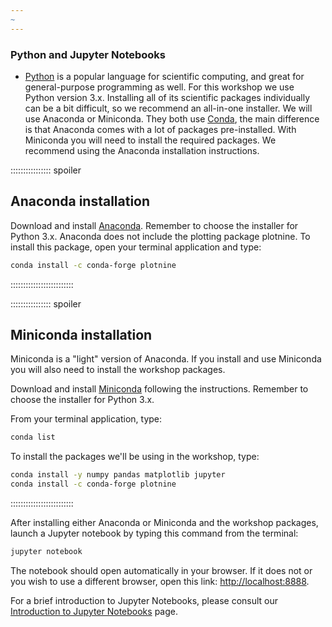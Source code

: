 ```yaml
---
~
---
```


### Python and Jupyter Notebooks

- [Python](https://python.org) is a popular language for
  scientific computing, and great for general-purpose programming as
  well. For this workshop we use Python version 3.x.
  Installing all of its scientific packages individually can be
  a bit difficult, so we recommend an all-in-one installer.
  We will use Anaconda or Miniconda.
  They both use [Conda](https://conda.io/en/latest/), the main difference is
  that Anaconda comes with a lot of packages pre-installed.
  With Miniconda you will need to install the required packages.
  We recommend using the Anaconda installation instructions.

:::::::::::::::: spoiler

## Anaconda installation

Download and install [Anaconda](https://www.anaconda.com/download).
Remember to choose the installer for Python 3.x.
Anaconda does not include the plotting package plotnine.  To install this package, open your terminal application and
type:

```bash
conda install -c conda-forge plotnine
```

:::::::::::::::::::::::::

:::::::::::::::: spoiler

## Miniconda installation

Miniconda is a "light" version of Anaconda. If you install and use Miniconda
you will also need to install the workshop packages.

Download and install [Miniconda](https://docs.conda.io/en/latest/miniconda.html)
following the instructions. Remember to choose the installer for
Python 3.x.

From your terminal application, type:

```bash
conda list
```

To install the packages we'll be using in the workshop, type:

```bash
conda install -y numpy pandas matplotlib jupyter
conda install -c conda-forge plotnine
```

:::::::::::::::::::::::::

After installing either Anaconda or Miniconda and the workshop packages,
launch a Jupyter notebook by typing this command from the terminal:

```bash
jupyter notebook
```

The notebook should open automatically in your browser. If it does not or you
wish to use a different browser, open this link: [http://localhost:8888](https://localhost:8888).

For a brief introduction to Jupyter Notebooks, please consult our
[Introduction to Jupyter Notebooks](https://datacarpentry.org/python-ecology-lesson/jupyter_notebooks/) page.


